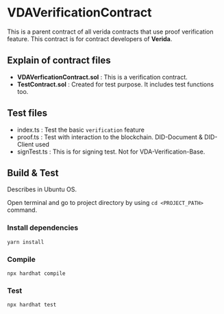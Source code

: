 # VDAVerificationContract

This is a parent contract of all verida contracts that use proof verification feature.
This contract is for contract developers of **Verida**.

## Explain of contract files

- **VDAVerficationContract.sol** : This is a verification contract.
- **TestContract.sol** : Created for test purpose. It includes test functions too.

## Test files
- index.ts : Test the basic `verification` feature
- proof.ts : Test with interaction to the blockchain. DID-Document & DID-Client used
- signTest.ts : This is for signing test. Not for VDA-Verification-Base.

## Build & Test
Describes in Ubuntu OS.

Open terminal and go to project directory by using `cd <PROJECT_PATH>` command.
### Install dependencies
```
yarn install
```
### Compile
```
npx hardhat compile
```
### Test
```
npx hardhat test
```